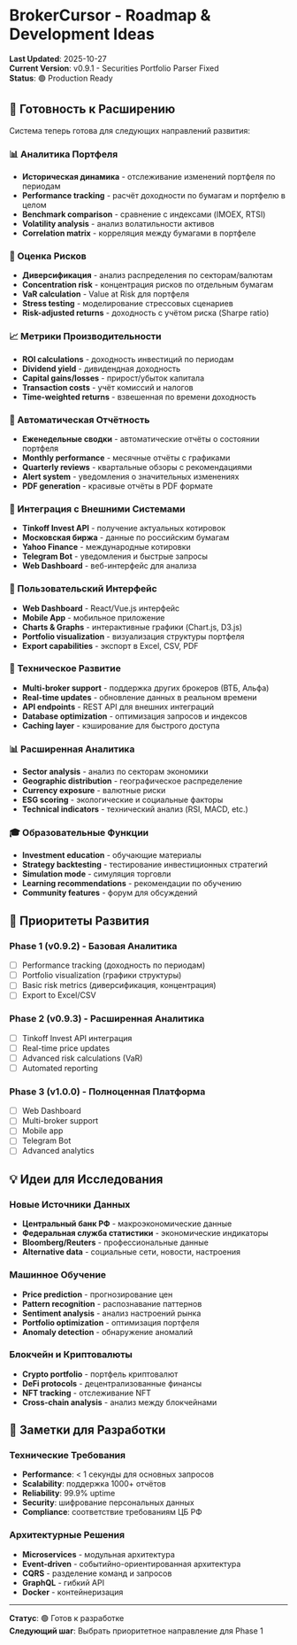 # BrokerCursor - Roadmap & Development Ideas

**Last Updated**: 2025-10-27  
**Current Version**: v0.9.1 - Securities Portfolio Parser Fixed  
**Status**: 🟢 Production Ready

## 🚀 Готовность к Расширению

Система теперь готова для следующих направлений развития:

### 📊 Аналитика Портфеля
- **Историческая динамика** - отслеживание изменений портфеля по периодам
- **Performance tracking** - расчёт доходности по бумагам и портфелю в целом
- **Benchmark comparison** - сравнение с индексами (IMOEX, RTSI)
- **Volatility analysis** - анализ волатильности активов
- **Correlation matrix** - корреляция между бумагами в портфеле

### 🎯 Оценка Рисков
- **Диверсификация** - анализ распределения по секторам/валютам
- **Concentration risk** - концентрация рисков по отдельным бумагам
- **VaR calculation** - Value at Risk для портфеля
- **Stress testing** - моделирование стрессовых сценариев
- **Risk-adjusted returns** - доходность с учётом риска (Sharpe ratio)

### 📈 Метрики Производительности
- **ROI calculations** - доходность инвестиций по периодам
- **Dividend yield** - дивидендная доходность
- **Capital gains/losses** - прирост/убыток капитала
- **Transaction costs** - учёт комиссий и налогов
- **Time-weighted returns** - взвешенная по времени доходность

### 🤖 Автоматическая Отчётность
- **Еженедельные сводки** - автоматические отчёты о состоянии портфеля
- **Monthly performance** - месячные отчёты с графиками
- **Quarterly reviews** - квартальные обзоры с рекомендациями
- **Alert system** - уведомления о значительных изменениях
- **PDF generation** - красивые отчёты в PDF формате

### 🔗 Интеграция с Внешними Системами
- **Tinkoff Invest API** - получение актуальных котировок
- **Московская биржа** - данные по российским бумагам
- **Yahoo Finance** - международные котировки
- **Telegram Bot** - уведомления и быстрые запросы
- **Web Dashboard** - веб-интерфейс для анализа

### 📱 Пользовательский Интерфейс
- **Web Dashboard** - React/Vue.js интерфейс
- **Mobile App** - мобильное приложение
- **Charts & Graphs** - интерактивные графики (Chart.js, D3.js)
- **Portfolio visualization** - визуализация структуры портфеля
- **Export capabilities** - экспорт в Excel, CSV, PDF

### 🔧 Техническое Развитие
- **Multi-broker support** - поддержка других брокеров (ВТБ, Альфа)
- **Real-time updates** - обновление данных в реальном времени
- **API endpoints** - REST API для внешних интеграций
- **Database optimization** - оптимизация запросов и индексов
- **Caching layer** - кэширование для быстрого доступа

### 📊 Расширенная Аналитика
- **Sector analysis** - анализ по секторам экономики
- **Geographic distribution** - географическое распределение
- **Currency exposure** - валютные риски
- **ESG scoring** - экологические и социальные факторы
- **Technical indicators** - технический анализ (RSI, MACD, etc.)

### 🎓 Образовательные Функции
- **Investment education** - обучающие материалы
- **Strategy backtesting** - тестирование инвестиционных стратегий
- **Simulation mode** - симуляция торговли
- **Learning recommendations** - рекомендации по обучению
- **Community features** - форум для обсуждений

## 🎯 Приоритеты Развития

### Phase 1 (v0.9.2) - Базовая Аналитика
- [ ] Performance tracking (доходность по периодам)
- [ ] Portfolio visualization (графики структуры)
- [ ] Basic risk metrics (диверсификация, концентрация)
- [ ] Export to Excel/CSV

### Phase 2 (v0.9.3) - Расширенная Аналитика
- [ ] Tinkoff Invest API интеграция
- [ ] Real-time price updates
- [ ] Advanced risk calculations (VaR)
- [ ] Automated reporting

### Phase 3 (v1.0.0) - Полноценная Платформа
- [ ] Web Dashboard
- [ ] Multi-broker support
- [ ] Mobile app
- [ ] Telegram Bot
- [ ] Advanced analytics

## 💡 Идеи для Исследования

### Новые Источники Данных
- **Центральный банк РФ** - макроэкономические данные
- **Федеральная служба статистики** - экономические индикаторы
- **Bloomberg/Reuters** - профессиональные данные
- **Alternative data** - социальные сети, новости, настроения

### Машинное Обучение
- **Price prediction** - прогнозирование цен
- **Pattern recognition** - распознавание паттернов
- **Sentiment analysis** - анализ настроений рынка
- **Portfolio optimization** - оптимизация портфеля
- **Anomaly detection** - обнаружение аномалий

### Блокчейн и Криптовалюты
- **Crypto portfolio** - портфель криптовалют
- **DeFi protocols** - децентрализованные финансы
- **NFT tracking** - отслеживание NFT
- **Cross-chain analysis** - анализ между блокчейнами

## 📝 Заметки для Разработки

### Технические Требования
- **Performance**: < 1 секунды для основных запросов
- **Scalability**: поддержка 1000+ отчётов
- **Reliability**: 99.9% uptime
- **Security**: шифрование персональных данных
- **Compliance**: соответствие требованиям ЦБ РФ

### Архитектурные Решения
- **Microservices** - модульная архитектура
- **Event-driven** - событийно-ориентированная архитектура
- **CQRS** - разделение команд и запросов
- **GraphQL** - гибкий API
- **Docker** - контейнеризация

---

**Статус**: 🟢 Готов к разработке  
**Следующий шаг**: Выбрать приоритетное направление для Phase 1
